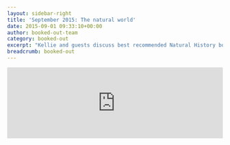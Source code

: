 ```yaml
---
layout: sidebar-right
title: 'September 2015: The natural world'
date: 2015-09-01 09:33:10+00:00
author: booked-out-team
category: booked-out
excerpt: "Kellie and guests discuss best recommended Natural History books including <cite>Badgerlands</cite> by Patrick Barkham, <cite>Meadowland: the private life of an English field</cite> by John Lewis-Stempel, <cite>Wildlings: The Secret Garden of Eileen Soper</cite>, <cite>My First Summer in the Sierra</cite> by John Muir, <cite>Wild Places</cite> by Robert Macfarlane, <cite>Last Chance to See</cite> by Douglas Adams and Mark Carwardine, and <cite>Humble by Nature</cite> by Kate Humble."
breadcrumb: booked-out
---
```

<iframe width="100%" height="166" scrolling="no" frameborder="no" src="https://w.soundcloud.com/player/?url=https%3A//api.soundcloud.com/tracks/224438362&amp;color=ff5500&amp;auto_play=false&amp;hide_related=false&amp;show_comments=true&amp;show_user=true&amp;show_reposts=false"></iframe>
